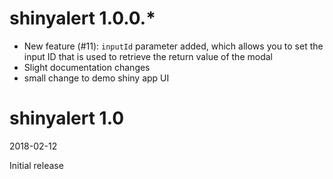 # shinyalert 1.0.0.*

- New feature (#11): `inputId` parameter added, which allows you to set the input ID that is used to retrieve the return value of the modal
- Slight documentation changes
- small change to demo shiny app UI

# shinyalert 1.0

2018-02-12

Initial release
